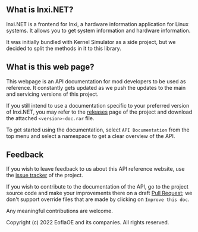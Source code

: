 ## What is Inxi.NET?

Inxi.NET is a frontend for Inxi, a hardware information application for Linux systems. It allows you to get system information and hardware information.

It was initially bundled with Kernel Simulator as a side project, but we decided to split the methods in it to this library.

## What is this web page?
 
This webpage is an API documentation for mod developers to be used as reference. It constantly gets updated as we push the updates to the main and servicing versions of this project.

If you still intend to use a documentation specific to your preferred version of Inxi.NET, you may refer to the [releases](https://github.com/EoflaOE/Inxi.NET/releases) page of the project and download the attached `<version>-doc.rar` file.

To get started using the documentation, select `API Documentation` from the top menu and select a namespace to get a clear overview of the API.

## Feedback

If you wish to leave feedback to us about this API reference website, use the [issue tracker](https://github.com/EoflaOE/Inxi.NET/issues) of the project.

If you wish to contribute to the documentation of the API, go to the project source code and make your improvements there on a draft [Pull Request](https://github.com/EoflaOE/Inxi.NET/pulls); we don't support override files that are made by clicking on `Improve this doc`.

Any meaningful contributions are welcome.

Copyright (c) 2022 EoflaOE and its companies. All rights reserved.
